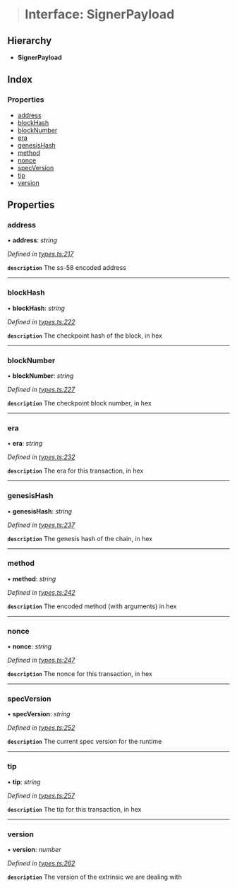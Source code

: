 > # Interface: SignerPayload

## Hierarchy

* **SignerPayload**

## Index

### Properties

* [address](_types_.signerpayload.md#address)
* [blockHash](_types_.signerpayload.md#blockhash)
* [blockNumber](_types_.signerpayload.md#blocknumber)
* [era](_types_.signerpayload.md#era)
* [genesisHash](_types_.signerpayload.md#genesishash)
* [method](_types_.signerpayload.md#method)
* [nonce](_types_.signerpayload.md#nonce)
* [specVersion](_types_.signerpayload.md#specversion)
* [tip](_types_.signerpayload.md#tip)
* [version](_types_.signerpayload.md#version)

## Properties

###  address

• **address**: *string*

*Defined in [types.ts:217](https://github.com/polkadot-js/api/blob/098a7a0/packages/api/src/types.ts#L217)*

**`description`** The ss-58 encoded address

___

###  blockHash

• **blockHash**: *string*

*Defined in [types.ts:222](https://github.com/polkadot-js/api/blob/098a7a0/packages/api/src/types.ts#L222)*

**`description`** The checkpoint hash of the block, in hex

___

###  blockNumber

• **blockNumber**: *string*

*Defined in [types.ts:227](https://github.com/polkadot-js/api/blob/098a7a0/packages/api/src/types.ts#L227)*

**`description`** The checkpoint block number, in hex

___

###  era

• **era**: *string*

*Defined in [types.ts:232](https://github.com/polkadot-js/api/blob/098a7a0/packages/api/src/types.ts#L232)*

**`description`** The era for this transaction, in hex

___

###  genesisHash

• **genesisHash**: *string*

*Defined in [types.ts:237](https://github.com/polkadot-js/api/blob/098a7a0/packages/api/src/types.ts#L237)*

**`description`** The genesis hash of the chain, in hex

___

###  method

• **method**: *string*

*Defined in [types.ts:242](https://github.com/polkadot-js/api/blob/098a7a0/packages/api/src/types.ts#L242)*

**`description`** The encoded method (with arguments) in hex

___

###  nonce

• **nonce**: *string*

*Defined in [types.ts:247](https://github.com/polkadot-js/api/blob/098a7a0/packages/api/src/types.ts#L247)*

**`description`** The nonce for this transaction, in hex

___

###  specVersion

• **specVersion**: *string*

*Defined in [types.ts:252](https://github.com/polkadot-js/api/blob/098a7a0/packages/api/src/types.ts#L252)*

**`description`** The current spec version for  the runtime

___

###  tip

• **tip**: *string*

*Defined in [types.ts:257](https://github.com/polkadot-js/api/blob/098a7a0/packages/api/src/types.ts#L257)*

**`description`** The tip for this transaction, in hex

___

###  version

• **version**: *number*

*Defined in [types.ts:262](https://github.com/polkadot-js/api/blob/098a7a0/packages/api/src/types.ts#L262)*

**`description`** The version of the extrinsic we are dealing with